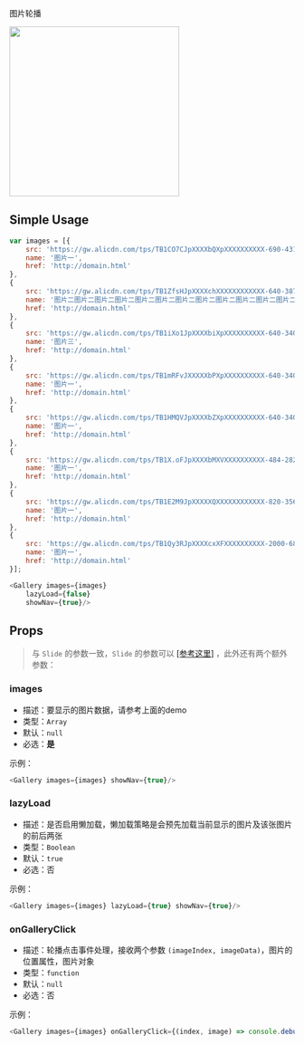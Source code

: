

图片轮播

<img src="https://img.alicdn.com/tps/TB1pu_pJFXXXXX2XFXXXXXXXXXX-640-320.png" width="300"/>


## Simple Usage

```javascript
var images = [{
    src: 'https://gw.alicdn.com/tps/TB1CO7CJpXXXXbQXpXXXXXXXXXX-690-431.jpg',
    name: '图片一',
    href: 'http://domain.html'
},
{
    src: 'https://gw.alicdn.com/tps/TB1ZfsHJpXXXXchXXXXXXXXXXXX-640-387.jpg',
    name: '图片二图片二图片二图片二图片二图片二图片二图片二图片二图片二图片二图片二',
    href: 'http://domain.html'
},
{
    src: 'https://gw.alicdn.com/tps/TB1iXo1JpXXXXbiXpXXXXXXXXXX-640-340.jpg',
    name: '图片三',
    href: 'http://domain.html'
},
{
    src: 'https://gw.alicdn.com/tps/TB1mRFvJXXXXXbPXpXXXXXXXXXX-640-340.jpg',
    name: '图片一',
    href: 'http://domain.html'
},
{
    src: 'https://gw.alicdn.com/tps/TB1HMQVJpXXXXbZXpXXXXXXXXXX-640-340.jpg',
    name: '图片一',
    href: 'http://domain.html'
},
{
    src: 'https://gw.alicdn.com/tps/TB1X.oFJpXXXXbMXVXXXXXXXXXX-484-282.png',
    name: '图片一',
    href: 'http://domain.html'
},
{
    src: 'https://gw.alicdn.com/tps/TB1E2M9JpXXXXXQXXXXXXXXXXXX-820-356.png',
    name: '图片一',
    href: 'http://domain.html'
},
{
    src: 'https://gw.alicdn.com/tps/TB1Qy3RJpXXXXcxXFXXXXXXXXXX-2000-680.jpg',
    name: '图片一',
    href: 'http://domain.html'
}];

<Gallery images={images}
    lazyLoad={false}
    showNav={true}/>
```

## Props

> 与 `Slide` 的参数一致，`Slide` 的参数可以 [[参考这里]](https://salt-ui.github.io/components/slide) ，此外还有两个额外参数：

### images

- 描述：要显示的图片数据，请参考上面的demo
- 类型：`Array`
- 默认：`null`
- 必选：**是**

示例：

```javascript
<Gallery images={images} showNav={true}/>
```

### lazyLoad

- 描述：是否启用懒加载，懒加载策略是会预先加载当前显示的图片及该张图片的前后两张
- 类型：`Boolean`
- 默认：`true`
- 必选：否

示例：

```javascript
<Gallery images={images} lazyLoad={true} showNav={true}/>
```

### onGalleryClick

- 描述：轮播点击事件处理，接收两个参数 `(imageIndex, imageData)`，图片的位置属性，图片对象
- 类型：`function`
- 默认：`null`
- 必选：否

示例：

```javascript
<Gallery images={images} onGalleryClick={(index, image) => console.debug(index, image)}/>
```

